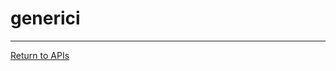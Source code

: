 # generici


---
[Return to APIs](http://opencomputeproject.github.io/OpenNetworkLinux/onlp/implementors/apis)
